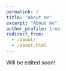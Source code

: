 ```yaml
---
permalink: /
title: "About me"
excerpt: "About me"
author_profile: true
redirect_from: 
  - /about/
  - /about.html
---
```


Will be edited soon!